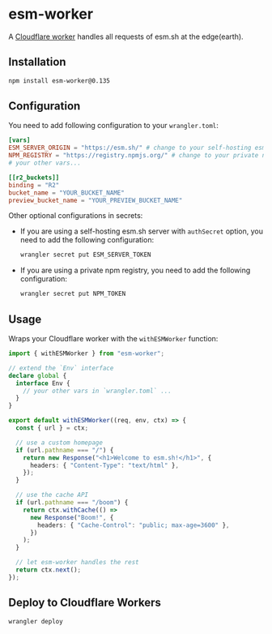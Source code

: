 # esm-worker

A [Cloudflare worker](https://www.cloudflare.com/products/workers) handles all requests of esm.sh at the edge(earth).

## Installation

```bash
npm install esm-worker@0.135
```

## Configuration

You need to add following configuration to your `wrangler.toml`:

```toml
[vars]
ESM_SERVER_ORIGIN = "https://esm.sh/" # change to your self-hosting esm.sh server
NPM_REGISTRY = "https://registry.npmjs.org/" # change to your private npm registry if needed
# your other vars...

[[r2_buckets]]
binding = "R2"
bucket_name = "YOUR_BUCKET_NAME"
preview_bucket_name = "YOUR_PREVIEW_BUCKET_NAME"
```

Other optional configurations in secrets:

- If you are using a self-hosting esm.sh server with `authSecret` option, you need to add the following configuration:
  ```bash
  wrangler secret put ESM_SERVER_TOKEN
  ```
- If you are using a private npm registry, you need to add the following configuration:
  ```bash
  wrangler secret put NPM_TOKEN
  ```

## Usage

Wraps your Cloudflare worker with the `withESMWorker` function:

```typescript
import { withESMWorker } from "esm-worker";

// extend the `Env` interface
declare global {
  interface Env {
    // your other vars in `wrangler.toml` ...
  }
}

export default withESMWorker((req, env, ctx) => {
  const { url } = ctx;

  // use a custom homepage
  if (url.pathname === "/") {
    return new Response("<h1>Welcome to esm.sh!</h1>", {
      headers: { "Content-Type": "text/html" },
    });
  }

  // use the cache API
  if (url.pathname === "/boom") {
    return ctx.withCache(() =>
      new Response("Boom!", {
        headers: { "Cache-Control": "public; max-age=3600" },
      })
    );
  }

  // let esm-worker handles the rest
  return ctx.next();
});
```

## Deploy to Cloudflare Workers

```bash
wrangler deploy
```

